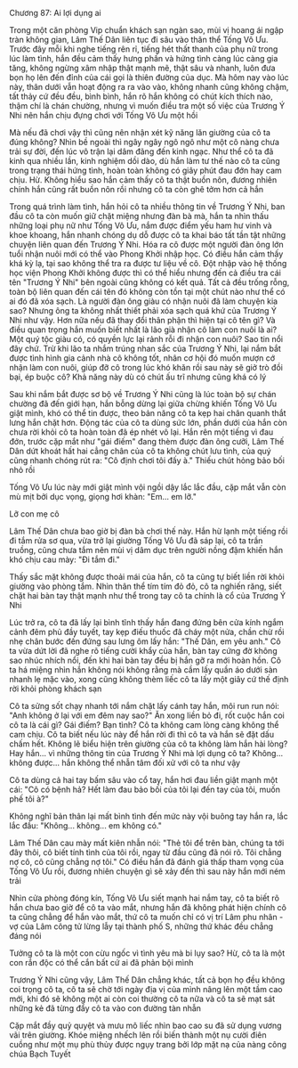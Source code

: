 




Chương 87: Ai lợi dụng ai

Trong một căn phòng Vip chuẩn khách sạn ngàn sao, mùi vị hoang ái ngập tràn không gian, Lâm Thế Dân liên tục đi sâu vào thân thể Tống Vô Ưu. Trước đây mỗi khi nghe tiếng rên rỉ, tiếng hét thất thanh của phụ nữ trong lúc làm tình, hắn đều cảm thấy hưng phấn và hứng tình càng lúc càng gia tăng, không ngừng xâm nhập thật mạnh mẽ, thật sâu và nhanh, luôn đưa bọn họ lên đến đỉnh của cái gọi là thiên đường của dục. Mà hôm nay vào lúc này, thân dưới vẫn hoạt động ra ra vào vào, không nhanh cũng không chậm, tất thảy cứ đều đều, bình bình, hắn rõ hắn không có chút kích thích nào, thậm chí là chán chường, nhưng vì muốn điều tra một số việc của Trương Ý Nhi nên hắn chịu đựng chơi với Tống Vô Ưu một hồi

Mà nếu đã chơi vậy thì cũng nên nhận xét kỹ năng lăn giường của cô ta đúng không? Nhìn bề ngoài thì ngây ngây ngô ngô như một cô nàng chưa trải sự đời, đến lúc vô trận lại dâm đãng đến kinh ngạc. Như thể cô ta đã kinh qua nhiều lần, kinh nghiệm dồi dào, dù hắn làm tư thế nào cô ta cũng trong trạng thái hứng tình, hoàn toàn không có giây phút đau đớn hay cam chịu. Hừ. Không hiểu sao hắn cảm thấy cô ta thật buồn nôn, đương nhiên chính hắn cũng rất buồn nôn rồi nhưng cô ta còn ghê tởm hơn cả hắn

Trong quá trình làm tình, hắn hỏi cô ta nhiều thông tin về Trương Ý Nhi, ban đầu cô ta còn muốn giữ chặt miệng nhưng đàn bà mà, hắn ta nhìn thấu những loại phụ nữ như Tống Vô Ưu, nắm được điểm yếu ham hư vinh và khoe khoang, hắn nhanh chóng dụ dỗ được cô ta khai báo tất tần tật những chuyện liên quan đến Trương Ý Nhi. Hóa ra cô được một người đàn ông lớn tuổi nhận nuôi mới có thể vào Phong Khởi nhập học. Có điều hắn cảm thấy khá kỳ lạ, tại sao không thể tra ra được tư liệu về cô. Đột nhập vào hệ thống học viện Phong Khởi không được thì có thể hiểu nhưng đến cả điều tra cái tên "Trương Ý Nhi" bên ngoài cũng không có kết quả. Tất cả đều trống rỗng, toàn bộ liên quan đến cái tên đó không còn tồn tại một chút nào như thể có ai đó đã xóa sạch. Là người đàn ông giàu có nhận nuôi đã làm chuyện kia sao? Nhưng ông ta không nhất thiết phải xóa sạch quá khứ của Trương Ý Nhi như vậy. Hơn nữa nếu đã thay đổi thân phận thì hiện tại cô tên gì? Và điều quan trọng hắn muốn biết nhất là lão già nhận cô làm con nuôi là ai? Một quý tộc giàu có, có quyền lực lại rảnh rỗi đi nhận con nuôi? Sao tin nổi đây chứ. Trừ khi lão ta nhắm trúng nhan sắc của Trương Ý Nhi, lại nắm bắt được tình hình gia cảnh nhà cô không tốt, nhân cơ hội đó muốn mượn cớ nhận làm con nuôi, giúp đỡ cô trong lúc khó khăn rồi sau này sẽ giở trò đồi bại, ép buộc cô? Khả năng này dù có chút ấu trĩ nhưng cũng khá có lý

Sau khi nắm bắt được sơ bộ về Trương Ý Nhi cũng là lúc toàn bộ sự chán chường đã đến giới hạn, hắn bỗng dừng lại giữa chừng khiến Tống Vô Ưu giật mình, khó có thể tin được, theo bản năng cô ta kẹp hai chân quanh thắt lưng hắn chặt hơn. Động tác của cô ta dùng sức lớn, phần dưới của hắn còn chưa rời khỏi cô ta hoàn toàn đã ép nhét vô lại. Hắn rên một tiếng vì đau đớn, trước cặp mắt như "gái điếm" đang thèm được đàn ông cưỡi, Lâm Thế Dân dứt khoát hất hai cẳng chân của cô ta không chút lưu tình, của quý cũng nhanh chóng rút ra: "Cô định chơi tôi đấy à." Thiếu chút hỏng bảo bối nhỏ rồi

Tống Vô Ưu lúc này mới giật mình vội ngồi dậy lắc lắc đầu, cặp mắt vẫn còn mù mịt bởi dục vọng, giọng hơi khàn: "Em... em lỡ."

Lỡ con mẹ cô

Lâm Thế Dân chưa bao giờ bị đàn bà chơi thế này. Hắn hừ lạnh một tiếng rồi đi tắm rửa sơ qua, vừa trở lại giường Tống Vô Ưu đã sáp lại, cô ta trần truồng, cũng chưa tắm nên mùi vị dâm dục trên người nồng đậm khiến hắn khó chịu cau mày: "Đi tắm đi."

Thấy sắc mặt không được thoải mái của hắn, cô ta cũng tự biết liền rời khỏi giường vào phòng tắm. Nhìn thân thể tím tím đỏ đỏ, cô ta nghiến răng, siết chặt hai bàn tay thật mạnh như thể trong tay cô ta chính là cổ của Trương Ý Nhi

Lúc trở ra, cô ta đã lấy lại bình tĩnh thấy hắn đang đứng bên cửa kính ngắm cảnh đêm phủ đầy tuyết, tay kẹp điếu thuốc đã cháy một nửa, chần chừ rồi nhẹ chân bước đến đứng sau lưng ôm lấy hắn: "Thế Dân, em yêu anh." Cô ta vừa dứt lời đã nghe rõ tiếng cười khẩy của hắn, bàn tay cứng đờ không sao nhúc nhích nổi, đến khi hai bàn tay đều bị hắn gỡ ra mới hoàn hồn. Cô ta há miệng nhìn hắn không nói không rằng mà cầm lấy quần áo dưới sàn nhanh lẹ mặc vào, xong cũng không thèm liếc cô ta lấy một giây cứ thế định rời khỏi phòng khách sạn

Cô ta sửng sốt chạy nhanh tới nắm chặt lấy cánh tay hắn, môi run run nói: "Anh không ở lại với em đêm nay sao?" Ăn xong liền bỏ đi, rốt cuộc hắn coi cô ta là cái gì? Gái điếm? Bạn tình? Cô ta không cam lòng càng không thể cam chịu. Cô ta biết nếu lúc này để hắn rời đi thì cô ta và hắn sẽ đặt dấu chấm hết. Không lẽ biểu hiện trên giường của cô ta không làm hắn hài lòng? Hay hắn... vì những thông tin của Trương Ý Nhi mà lợi dụng cô ta? Không... không được... hắn không thể nhẫn tâm đối xử với cô ta như vậy

Cô ta dùng cả hai tay bấm sâu vào cổ tay, hắn hơi đau liền giật mạnh một cái: "Cô có bệnh hả? Hết làm đau bảo bối của tôi lại đến tay của tôi, muốn phế tôi à?"

Không nghĩ bản thân lại mất bình tình đến mức này vội buông tay hắn ra, lắc lắc đầu: "Không... không... em không có."

Lâm Thế Dân cau mày mất kiên nhẫn nói: "Thẻ tôi để trên bàn, chúng ta tới đây thôi, cô biết tính tình của tôi rồi, ngay từ đầu cũng đã nói rõ. Tôi chẳng nợ cô, cô cũng chẳng nợ tôi." Có điều hắn đã đánh giá thấp tham vọng của Tống Vô Ưu rồi, đương nhiên chuyện gì sẽ xảy đến thì sau này hắn mới ném trải

Nhìn cửa phòng đóng kín, Tống Vô Ưu siết mạnh hai nắm tay, cô ta biết rõ hắn chưa bao giờ để cô ta vào mắt, nhưng hắn đã không phát hiện chính cô ta cũng chẳng để hắn vào mắt, thứ cô ta muốn chỉ có vị trí Lâm phu nhân - vợ của Lâm công tử lừng lẫy tại thành phố S, những thứ khác đều chẳng đáng nói

Tưởng cô ta là một con cừu ngốc vì tình yêu mà bi lụy sao? Hừ, cô ta là một con rắn độc có thể cắn bất cứ ai đã phản bội mình

Trương Ý Nhi cũng vậy, Lâm Thế Dân chẳng khác, tất cả bọn họ đều không coi trọng cô ta, cô ta sẽ chờ tới ngày địa vị của mình nâng lên một tầm cao mới, khi đó sẽ không một ai còn coi thường cô ta nữa và cô ta sẽ mạt sát những kẻ đã từng đẩy cô ta vào con đường tàn nhẫn

Cặp mắt đầy quỷ quyệt và mưu mô liếc nhìn bao cao su đã sử dụng vương vãi trên giường. Khóe miệng nhếch lên rồi biến thành một nụ cười điên cuồng như một mụ phù thủy được ngụy trang bởi lớp mặt nạ của nàng công chúa Bạch Tuyết




